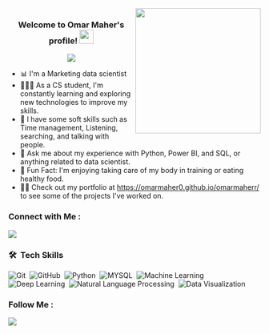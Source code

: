 
<img width="250" align="right" src="https://indoanalytica.com/static/images/data-science-2.gif">

<h3 align="center">
  Welcome to Omar Maher's profile!
  <img src="https://cdn4.iconfinder.com/data/icons/big-data-analytics-volume-1/64/business-intelligent-512.png" width="28">
</h3>

<!-- Typing SVG by DenverCoder1 - https://github.com/DenverCoder1/readme-typing-svg -->
<p align="center">
  <a href="https://github.com/DenverCoder1/readme-typing-svg"><img src="https://readme-typing-svg.herokuapp.com/?lines=Marketing%20Data%20Scientist;Every%20day%20is%20a%20learning%20day&font=Fira%20Code&center=true&width=440&height=45&color=ecb306&vCenter=true&size=22"></a>
</p> 

- 📊 I'm a Marketing data scientist
- 👨🏻‍💻 As a CS student, I'm constantly learning and exploring new technologies to improve my skills.
- 🧠 I have some soft skills such as Time management, Listening, searching, and talking with people.
- 💬 Ask me about my experience with Python, Power BI, and SQL, or anything related to data scientist.
- 💪 Fun Fact: I'm enjoying taking care of my body in training or eating healthy food.
- 👨‍💻 Check out my portfolio at https://omarmaher0.github.io/omarmaherr/ to see some of the projects I've worked on.


### Connect with Me :

<a href="https://www.linkedin.com/in/omarmaher0" target="_blank"><img src="https://img.shields.io/badge/-Omar%20Maher-0077B5?style=for-the-badge&logo=Linkedin&logoColor=white"/></a>

### 🛠 &nbsp;Tech Skills
![Git](https://img.shields.io/badge/-Git-05122A?style=flat&logo=git)&nbsp;
![GitHub](https://img.shields.io/badge/-GitHub-05122A?style=flat&logo=github)&nbsp;
![Python](https://img.shields.io/badge/-Python-05122A?style=flat&logo=Python)&nbsp;
![MYSQL](https://img.shields.io/badge/-MYSQL-05122A?style=flat&logo=MYSQL)&nbsp;
![Machine Learning](https://img.shields.io/badge/-ML-05122A?style=flat&logo=ML)&nbsp;
![Deep Learning](https://img.shields.io/badge/-DL-05122A?style=flat&logo=DL)&nbsp;
![Natural Language Processing](https://img.shields.io/badge/-NLP-05122A?style=flat&logo=NLP)&nbsp;
![Data Visualization](https://img.shields.io/badge/-Visualization-05122A?style=flat&logo=Visualization)&nbsp;



### Follow Me :

<a href="https://www.youtube.com/@brefat" target="_blank"><img src="https://img.shields.io/badge/-Omar%20Maher-0077B5?style=for-the-badge&logo=youtube&logoColor=white"/></a>

